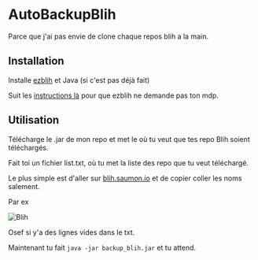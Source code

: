 # AutoBackupBlih
Parce que j'ai pas envie de clone chaque repos blih a la main.

## Installation

Installe [ezblih](https://github.com/Rikette/ezblih) et Java (si c'est pas déjà fait)

Suit les [instructions là](https://github.com/Rikette/ezblih#configuration) pour que ezblih ne demande pas ton mdp.

## Utilisation
Télécharge le .jar de mon repo et met le où tu veut que tes repo Blih soient téléchargés.

Fait toi un fichier list.txt, où tu met la liste des repo que tu veut téléchargé.

Le plus simple est d'aller sur [blih.saumon.io](blih.saumon.io) et de copier coller les noms salement.

Par ex

![Blih](https://i.imgur.com/E0omjxf.png)

Osef si y'a des lignes vides dans le txt.

Maintenant tu fait ```java -jar backup_blih.jar``` et tu attend.
